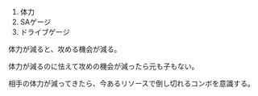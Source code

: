 1. 体力
2. SAゲージ
3. ドライブゲージ

体力が減ると、攻める機会が減る。

体力が減るのに怯えて攻めの機会が減ったら元も子もない。

相手の体力が減ってきたら、今あるリソースで倒し切れるコンボを意識する。
